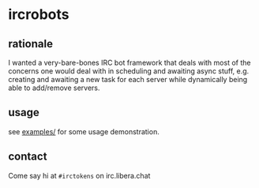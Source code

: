 # ircrobots

## rationale
I wanted a very-bare-bones IRC bot framework that deals with most of the
concerns one would deal with in scheduling and awaiting async stuff, e.g.
creating and awaiting a new task for each server while dynamically being able
to add/remove servers.

## usage
see [examples/](examples/) for some usage demonstration.

## contact

Come say hi at `#irctokens` on irc.libera.chat
